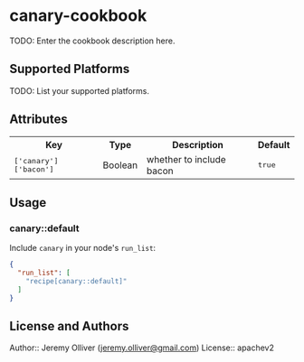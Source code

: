 # canary-cookbook

TODO: Enter the cookbook description here.

## Supported Platforms

TODO: List your supported platforms.

## Attributes

<table>
  <tr>
    <th>Key</th>
    <th>Type</th>
    <th>Description</th>
    <th>Default</th>
  </tr>
  <tr>
    <td><tt>['canary']['bacon']</tt></td>
    <td>Boolean</td>
    <td>whether to include bacon</td>
    <td><tt>true</tt></td>
  </tr>
</table>

## Usage

### canary::default

Include `canary` in your node's `run_list`:

```json
{
  "run_list": [
    "recipe[canary::default]"
  ]
}
```

## License and Authors

Author:: Jeremy Olliver (<jeremy.olliver@gmail.com>)
License:: apachev2

